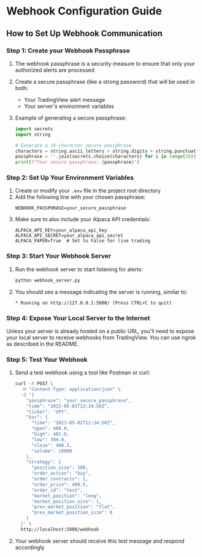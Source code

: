 # Webhook Configuration Guide

## How to Set Up Webhook Communication

### Step 1: Create your Webhook Passphrase
1. The webhook passphrase is a security measure to ensure that only your authorized alerts are processed
2. Create a secure passphrase (like a strong password) that will be used in both:
   - Your TradingView alert message
   - Your server's environment variables

3. Example of generating a secure passphrase:
   ```python
   import secrets
   import string
   
   # Generate a 16-character secure passphrase
   characters = string.ascii_letters + string.digits + string.punctuation
   passphrase = ''.join(secrets.choice(characters) for i in range(16))
   print(f"Your secure passphrase: {passphrase}")
   ```

### Step 2: Set Up Your Environment Variables
1. Create or modify your `.env` file in the project root directory
2. Add the following line with your chosen passphrase:
   ```
   WEBHOOK_PASSPHRASE=your_secure_passphrase
   ```
3. Make sure to also include your Alpaca API credentials:
   ```
   ALPACA_API_KEY=your_alpaca_api_key
   ALPACA_API_SECRET=your_alpaca_api_secret
   ALPACA_PAPER=True  # Set to False for live trading
   ```

### Step 3: Start Your Webhook Server
1. Run the webhook server to start listening for alerts:
   ```bash
   python webhook_server.py
   ```
2. You should see a message indicating the server is running, similar to:
   ```
   * Running on http://127.0.0.1:5000/ (Press CTRL+C to quit)
   ```

### Step 4: Expose Your Local Server to the Internet
Unless your server is already hosted on a public URL, you'll need to expose your local server to receive webhooks from TradingView. You can use ngrok as described in the README.

### Step 5: Test Your Webhook
1. Send a test webhook using a tool like Postman or curl:
   ```bash
   curl -X POST \
     -H "Content-Type: application/json" \
     -d '{
       "passphrase": "your_secure_passphrase",
       "time": "2023-05-01T12:34:56Z",
       "ticker": "SPY",
       "bar": {
         "time": "2023-05-01T12:34:56Z",
         "open": 400.0,
         "high": 401.0,
         "low": 399.0,
         "close": 400.5,
         "volume": 10000
       },
       "strategy": {
         "position_size": 100,
         "order_action": "buy",
         "order_contracts": 1,
         "order_price": 400.5,
         "order_id": "test",
         "market_position": "long",
         "market_position_size": 1,
         "prev_market_position": "flat",
         "prev_market_position_size": 0
       }
     }' \
     http://localhost:5000/webhook
   ```

2. Your webhook server should receive this test message and respond accordingly

